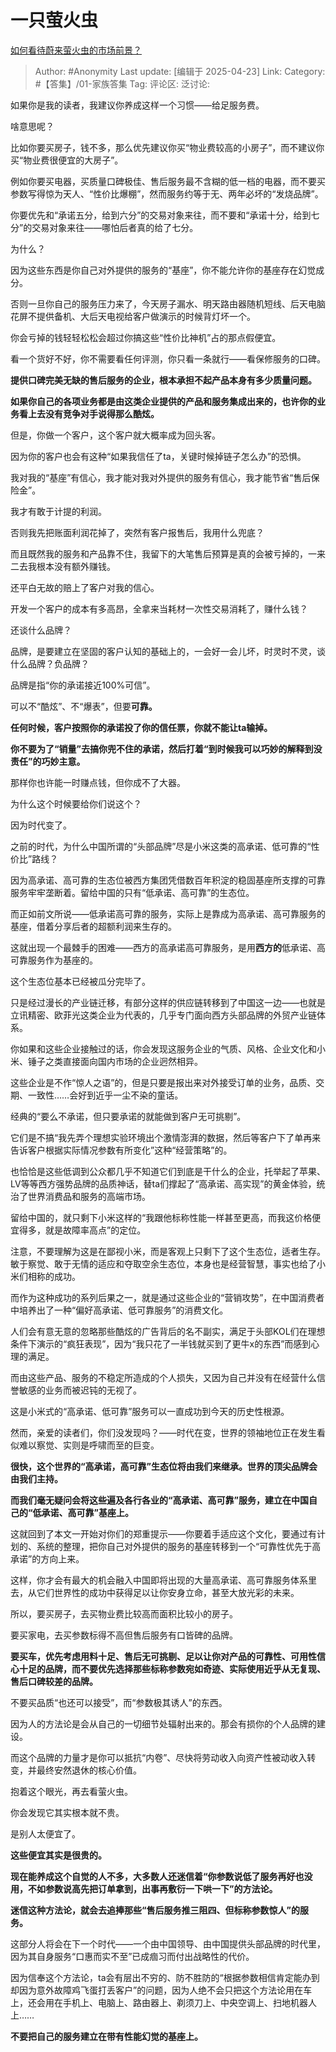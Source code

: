 # 一只萤火虫
[如何看待蔚来萤火虫的市场前景？](https://www.zhihu.com/question/1897041127921653178/answer/1898164043136627610)

> Author: #Anonymity
> Last update: [编辑于 2025-04-23]
> Link:
> Category: #【答集】/01-家族答集
> Tag:
> 评论区:
> 泛讨论:

如果你是我的读者，我建议你养成这样一个习惯——给足服务费。

啥意思呢？

比如你要买房子，钱不多，那么优先建议你买“物业费较高的小房子”，而不建议你买“物业费很便宜的大房子”。

例如你要买电器，买质量口碑极佳、售后服务最不含糊的低一档的电器，而不要买参数写得惊为天人、“性价比爆棚”，然而服务约等于无、两年必坏的“发烧品牌”。

你要优先和“承诺五分，给到六分”的交易对象来往，而不要和“承诺十分，给到七分”的交易对象来往——哪怕后者真的给了七分。

为什么？

因为这些东西是你自己对外提供的服务的“基座”，你不能允许你的基座存在幻觉成分。

否则一旦你自己的服务压力来了，今天房子漏水、明天路由器随机短线、后天电脑花屏不提供备机、大后天电视给客户做演示的时候背灯坏一个。

你会亏掉的钱轻轻松松会超过你搞这些“性价比神机”占的那点假便宜。

看一个货好不好，你不需要看任何评测，你只看一条就行——看保修服务的口碑。

**提供口碑完美无缺的售后服务的企业，根本承担不起产品本身有多少质量问题。**

**如果你自己的各项业务都是由这类企业提供的产品和服务集成出来的，也许你的业务看上去没有竞争对手说得那么酷炫。**

但是，你做一个客户，这个客户就大概率成为回头客。

因为你的客户也会有这种“如果我信任了ta，关键时候掉链子怎么办”的恐惧。

我对我的“基座”有信心，我才能对我对外提供的服务有信心，我才能节省“售后保险金”。

我才有敢于计提的利润。

否则我先把账面利润花掉了，突然有客户报售后，我用什么兜底？

而且既然我的服务和产品靠不住，我留下的大笔售后预算是真的会被亏掉的，一来二去我根本没有额外赚钱。

还平白无故的赔上了客户对我的信心。

开发一个客户的成本有多高昂，全拿来当耗材一次性交易消耗了，赚什么钱？

还谈什么品牌？

品牌，是要建立在坚固的客户认知的基础上的，一会好一会儿坏，时灵时不灵，谈什么品牌？负品牌？

品牌是指“你的承诺接近100%可信”。

可以不“酷炫”、不“爆表”，但要**可靠。**

**任何时候，客户按照你的承诺投了你的信任票，你就不能让ta输掉。**

**你不要为了“销量”去搞你兜不住的承诺，然后打着“到时候我可以巧妙的解释到没责任”的巧妙主意。**

那样你也许能一时赚点钱，但你成不了大器。

为什么这个时候要给你们说这个？

因为时代变了。

之前的时代，为什么中国所谓的“头部品牌”尽是小米这类的高承诺、低可靠的“性价比”路线？

因为高承诺、高可靠的生态位被西方集团凭借数百年积淀的稳固基座所支撑的可靠服务牢牢垄断着。留给中国的只有“低承诺、高可靠”的生态位。

而正如前文所说——低承诺高可靠的服务，实际上是靠成为高承诺、高可靠服务的基座，借着分享后者的超额利润来生存的。

这就出现一个最棘手的困难——西方的高承诺高可靠服务，是用**西方的**低承诺、高可靠服务作为基座的。

这个生态位基本已经被瓜分完毕了。

只是经过漫长的产业链迁移，有部分这样的供应链转移到了中国这一边——也就是立讯精密、欧菲光这类企业为代表的，几乎专门面向西方头部品牌的外贸产业链体系。

你如果和这些企业接触过的话，你会发现这服务企业的气质、风格、企业文化和小米、锤子之类直接面向国内市场的企业迥然相异。

这些企业是不作“惊人之语”的，但是只要是报出来对外接受订单的业务，品质、交期、一致性……会好到近乎一尘不染的童话。

经典的“要么不承诺，但只要承诺的就能做到客户无可挑剔”。

它们是不搞“我先弄个理想实验环境出个激情澎湃的数据，然后等客户下了单再来告诉客户根据实际情况参数有所变化”这种“经营策略”的。

也恰恰是这些低调到公众都几乎不知道它们到底是干什么的企业，托举起了苹果、LV等等西方强势品牌的品质神话，替ta们撑起了“高承诺、高实现”的黄金体验，统治了世界消费品和服务的高端市场。

留给中国的，就只剩下小米这样的“我跟他标称性能一样甚至更高，而我这价格便宜得多，就是故障率高点”的定位。

注意，不要理解为这是在鄙视小米，而是客观上只剩下了这个生态位，适者生存。敏于察觉、敢于无情的适应和夺取空余生态位，本身也是经营智慧，事实也给了小米们相称的成功。

而作为这种成功的系列后果之一，就是通过这些企业的“营销攻势”，在中国消费者中培养出了一种“偏好高承诺、低可靠服务”的消费文化。

人们会有意无意的忽略那些酷炫的广告背后的名不副实，满足于头部KOL们在理想条件下演示的“疯狂表现”，因为“我只花了一半钱就买到了更牛x的东西”而感到心理的满足。

而由这些产品、服务的不稳定所造成的个人损失，又因为自己并没有在经营什么信誉敏感的业务而被迟钝的无视了。

这是小米式的“高承诺、低可靠”服务可以一直成功到今天的历史性根源。

然而，亲爱的读者们，你们没发现吗？——时代在变，世界的领袖地位正在发生看似难以察觉、实则是呼啸而至的巨变。

**很快，这个世界的“高承诺，高可靠”生态位将由我们来继承。世界的顶尖品牌会由我们主持。**

**而我们毫无疑问会将这些遍及各行各业的“高承诺、高可靠”服务，建立在中国自己的“低承诺、高可靠”基座上。**

这就回到了本文一开始对你们的郑重提示——你要着手适应这个文化，要通过有计划的、系统的整理，把你自己对外提供的服务的基座转移到一个“可靠性优先于高承诺”的方向上来。

这样，你才会有最大的机会融入中国即将出现的大量高承诺、高可靠服务体系里去，从它们世界性的成功中获得足以让你安身立命，甚至大放光彩的未来。

所以，要买房子，去买物业费比较高而面积比较小的房子。

要买家电，去买参数标得不高但售后服务有口皆碑的品牌。

**要买车，优先考虑用料十足、售后无可挑剔、足以让你对产品的可靠性、可用性信心十足的品牌，而不要优先选择那些标称参数宛如奇迹、实际使用近乎从无复现、售后口碑较差的品牌。**

不要买品质“也还可以接受”，而“参数极其诱人”的东西。

因为人的方法论是会从自己的一切细节处辐射出来的。那会有损你的个人品牌的建设。

而这个品牌的力量才是你可以抵抗“内卷”、尽快将劳动收入向资产性被动收入转变，并最终安然退休的核心价值。

抱着这个眼光，再去看萤火虫。

你会发现它其实根本就不贵。

是别人太便宜了。

**这些便宜其实是很贵的。**

**现在能养成这个自觉的人不多，大多数人还迷信着“你参数说低了服务再好也没用，不如参数说高先把订单拿到，出事再敷衍一下哄一下”的方法论。**

**迷信这种方法论，就会去追捧那些“售后服务推三阻四、但标称参数惊人”的服务。**

这部分人将会在下一个时代——一个由中国领导、由中国提供头部品牌的时代里，因为其自身服务“口惠而实不至”已成痼习而付出战略性的代价。

因为信奉这个方法论，ta会有层出不穷的、防不胜防的“根据参数相信肯定能办到却因为意外故障鸡飞蛋打丢客户”的问题，因为人绝不会只把这个方法论用在车上，还会用在手机上、电脑上、路由器上、剃须刀上、中央空调上、扫地机器人上……

**不要把自己的服务建立在带有性能幻觉的基座上。**
